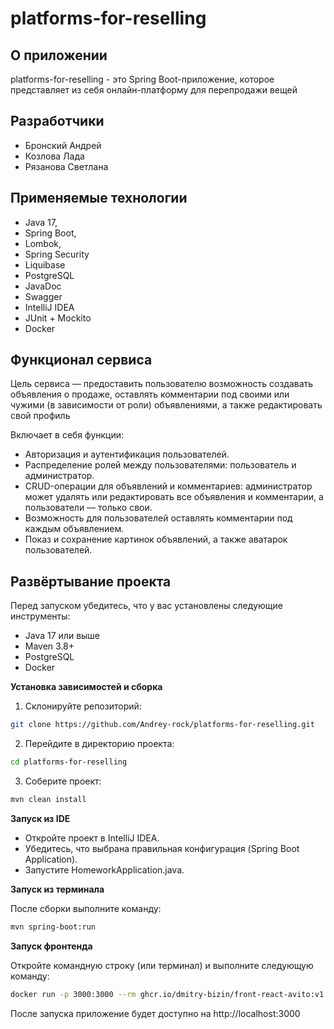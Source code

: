 # platforms-for-reselling

## О приложении

platforms-for-reselling - это Spring Boot-приложение, которое представляет из себя онлайн-платформу для перепродажи вещей

## Разработчики

* Бронский Андрей
* Козлова Лада
* Рязанова Светлана

## Применяемые технологии

* Java 17, 
* Spring Boot, 
* Lombok, 
* Spring Security 
* Liquibase
* PostgreSQL
* JavaDoc
* Swagger
* IntelliJ IDEA
* JUnit + Mockito
* Docker

## Функционал сервиса

Цель сервиса — предоставить пользователю возможность создавать объявления о продаже, оставлять комментарии под своими или чужими (в зависимости от роли) объявлениями, а также редактировать свой профиль

Включает в себя функции:

* Авторизация и аутентификация пользователей.
* Распределение ролей между пользователями: пользователь и администратор.
* CRUD-операции для объявлений и комментариев: администратор может удалять или редактировать все объявления и комментарии, а пользователи — только свои.
* Возможность для пользователей оставлять комментарии под каждым объявлением.
* Показ и сохранение картинок объявлений, а также аватарок пользователей.

## Развёртывание проекта
Перед запуском убедитесь, что у вас установлены следующие инструменты:

* Java 17 или выше
* Maven 3.8+
* PostgreSQL
* Docker

**Установка зависимостей и сборка**

1. Склонируйте репозиторий:
```bash
git clone https://github.com/Andrey-rock/platforms-for-reselling.git
```
2. Перейдите в директорию проекта:
```bash
cd platforms-for-reselling
```
3. Соберите проект:
```bash
mvn clean install
```
**Запуск из IDE**

* Откройте проект в IntelliJ IDEA.
* Убедитесь, что выбрана правильная конфигурация (Spring Boot Application).
* Запустите HomeworkApplication.java.

**Запуск из терминала**

После сборки выполните команду:
```bash
mvn spring-boot:run
```
**Запуск фронтенда**

Откройте командную строку (или терминал) и выполните следующую команду:
```bash
docker run -p 3000:3000 --rm ghcr.io/dmitry-bizin/front-react-avito:v1.21
``` 
После запуска приложение будет доступно на http://localhost:3000
